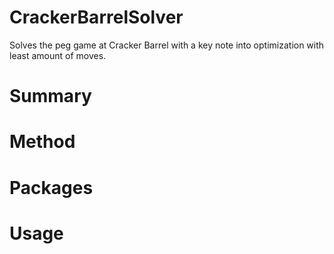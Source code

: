 # CrackerBarrelSolver
 Solves the peg game at Cracker Barrel with a key note into optimization with least amount of moves.

# Summary
# Method
# Packages
# Usage